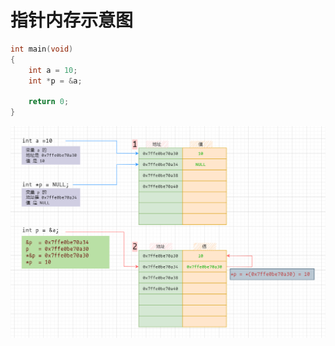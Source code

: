 # 指针内存示意图
```c
int main(void)
{
    int a = 10;
    int *p = &a;

    return 0;
}

```
![示意图](./pic/point001.png) 
